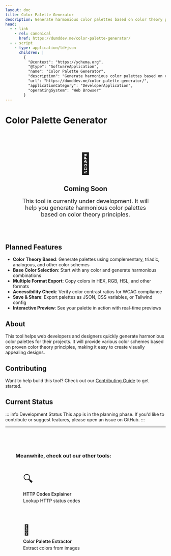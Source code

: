 ```yaml
---
layout: doc
title: Color Palette Generator
description: Generate harmonious color palettes based on color theory principles
head:
  - - link
    - rel: canonical
      href: https://dumddev.me/color-palette-generator/
  - - script
    - type: application/ld+json
      children: |
        {
          "@context": "https://schema.org",
          "@type": "SoftwareApplication",
          "name": "Color Palette Generator",
          "description": "Generate harmonious color palettes based on color theory principles",
          "url": "https://dumddev.me/color-palette-generator/",
          "applicationCategory": "DeveloperApplication",
          "operatingSystem": "Web Browser"
        }
---
```


# Color Palette Generator

<div style="padding: 3rem; text-align: center; background: hsl(var(--muted)); border-radius: var(--radius); margin: 2rem 0;">
  <div style="font-size: 4rem; margin-bottom: 1rem;">🌈</div>
  <h2 style="margin-bottom: 1rem; color: hsl(var(--primary));">Coming Soon</h2>
  <p style="font-size: 1.125rem; color: hsl(var(--muted-foreground)); max-width: 600px; margin: 0 auto;">
    This tool is currently under development. It will help you generate harmonious color palettes based on color theory principles.
  </p>
</div>

## Planned Features

- **Color Theory Based**: Generate palettes using complementary, triadic, analogous, and other color schemes
- **Base Color Selection**: Start with any color and generate harmonious combinations
- **Multiple Format Export**: Copy colors in HEX, RGB, HSL, and other formats
- **Accessibility Check**: Verify color contrast ratios for WCAG compliance
- **Save & Share**: Export palettes as JSON, CSS variables, or Tailwind config
- **Interactive Preview**: See your palette in action with real-time previews

## About

This tool helps web developers and designers quickly generate harmonious color palettes for their projects. It will provide various color schemes based on proven color theory principles, making it easy to create visually appealing designs.

## Contributing

Want to help build this tool? Check out our [Contributing Guide](https://github.com/shadowlanes/dumbdev/blob/main/CONTRIBUTING.md) to get started.

## Current Status

::: info Development Status
This app is in the planning phase. If you'd like to contribute or suggest features, please open an issue on GitHub.
:::

---

<div style="margin-top: 3rem; padding: 2rem; background: hsl(var(--card)); border: 1px solid hsl(var(--border)); border-radius: var(--radius);">
  <h3 style="margin-top: 0;">Meanwhile, check out our other tools:</h3>
  <div style="display: grid; grid-template-columns: repeat(auto-fit, minmax(250px, 1fr)); gap: 1rem; margin-top: 1rem;">
    <a href="/http-codes/" style="display: block; padding: 1.5rem; background: hsl(var(--muted)); border-radius: var(--radius); text-decoration: none; color: inherit; transition: transform 0.2s ease;">
      <div style="font-size: 2rem; margin-bottom: 0.5rem;">🔍</div>
      <div style="font-weight: 600; margin-bottom: 0.25rem;">HTTP Codes Explainer</div>
      <div style="font-size: 0.875rem; color: hsl(var(--muted-foreground));">Lookup HTTP status codes</div>
    </a>
    <a href="/color-palette-extractor/" style="display: block; padding: 1.5rem; background: hsl(var(--muted)); border-radius: var(--radius); text-decoration: none; color: inherit; transition: transform 0.2s ease;">
      <div style="font-size: 2rem; margin-bottom: 0.5rem;">🎨</div>
      <div style="font-weight: 600; margin-bottom: 0.25rem;">Color Palette Extractor</div>
      <div style="font-size: 0.875rem; color: hsl(var(--muted-foreground));">Extract colors from images</div>
    </a>
  </div>
</div>

<style scoped>
a[href^="/http-codes/"]:hover,
a[href^="/color-palette-extractor/"]:hover {
  transform: translateY(-4px);
  box-shadow: var(--vp-shadow-2);
}
</style>